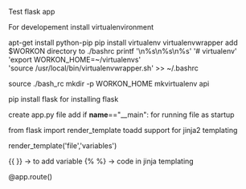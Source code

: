 Test flask app

For developement install virtualenvironment 

apt-get install python-pip
pip install virtualenv virtualenvwrapper
add $WORKON directory to ./bashrc
printf '\n%s\n%s\n%s' '# virtualenv' 'export WORKON_HOME=~/virtualenvs' \
'source /usr/local/bin/virtualenvwrapper.sh' >> ~/.bashrc

source ./bash_rc
mkdir -p WORKON_HOME
mkvirtualenv api


pip install flask for installing flask


create app.py file
add if __name__=="__main":
for running file as startup

from flask import render_template toadd support for jinja2 templating

render_template('file','variables')

{{ }} -> to add variable
{% %} -> code in jinja templating 

@app.route()


